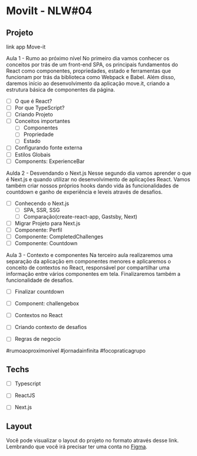 # MoviIt - NLW#04

## Projeto

<a src="https://moveit-lovat-two.vercel.app/">link app Move-it</a>

Aula 1 - Rumo ao próximo nível
No primeiro dia vamos conhecer os conceitos por trás de um front-end SPA, os principais fundamentos do React como componentes, propriedades, estado e ferramentas que funcionam por trás da biblioteca como Webpack e Babel. Além disso, daremos início ao desenvolvimento da aplicação move.it, criando a estrutura básica de componentes da página.

* [ ] O que é React?
* [ ] Por que TypeScript?
* [ ] Criando Projeto
* [ ] Conceitos importantes
  * [ ] Componentes
  * [ ] Propriedade
  * [ ] Estado
* [ ] Configurando fonte externa
* [ ] Estilos Globais
* [ ] Components: ExperienceBar

Aulda 2 - Desvendando o Next.js
Nesse segundo dia vamos aprender o que é Next.js e quando utilizar no desenvolvimento de aplicações React. Vamos também criar nossos próprios hooks dando vida às funcionalidades de countdown e ganho de experiência e leveis através de desafios.

* [ ] Conhecendo o Next.js
  * [ ] SPA, SSR, SSG
  * [ ] Comparação(create-react-app, Gastsby, Next)
* [ ] Migrar Projeto para Next.js
* [ ] Componente: Perfil
* [ ] Componente: CompletedChallenges
* [ ] Componente: Countdown 

Aula 3 - Contexto e componentes
Na terceiro aula realizaremos uma separação da aplicação em componentes menores e aplicaremos o conceito de contextos no React, responsável por compartilhar uma informação entre vários componentes em tela. Finalizaremos também a funcionalidade de desafios.

* [ ] Finalizar countdown
* [ ] Component: challengebox
* [ ] Contextos no React
* [ ] Criando contexto de desafios
* [ ] Regras de negocio



#rumoaoproximonivel #jornadainfinita #focopraticagrupo

## Techs 
* [ ] Typescript
* [ ] ReactJS
* [ ] Next.js


## Layout

Você pode visualizar o layout do projeto no formato através desse link. Lembrando que você irá precisar ter uma conta no <a href="https://www.figma.com/file/QY8sgWQeD3uuduxw68n1gJ/Move.it-1.0-(Copy)?node-id=160%3A2761">Figma</a>.

